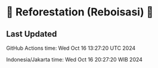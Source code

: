 
# 🌳 Reforestation (Reboisasi) 🌲

## Last Updated

GitHub Actions time: Wed Oct 16 13:27:20 UTC 2024

Indonesia/Jakarta time: Wed Oct 16 20:27:20 WIB 2024
